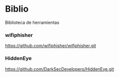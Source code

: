 # Biblio
Biblioteca de herramientas

### wifiphisher
https://github.com/wifiphisher/wifiphisher.git 

### HiddenEye
https://github.com/DarkSecDevelopers/HiddenEye.git

### 
